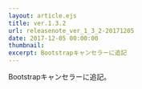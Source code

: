 ```yaml
---
layout: article.ejs
title: ver.1.3.2
url: releasenote_ver_1_3_2-20171205
date: 2017-12-05 00:00:00
thumbnail: 
excerpt: Bootstrapキャンセラーに追記
---
```


Bootstrapキャンセラーに追記。
